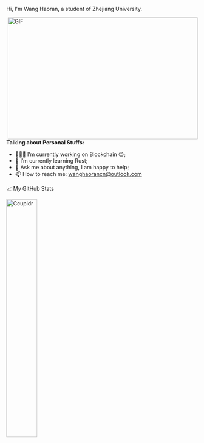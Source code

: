 Hi, I'm Wang Haoran, a student of Zhejiang University.

  <img align="right" alt="GIF" src="https://github.com/abhisheknaiidu/abhisheknaiidu/blob/master/code.gif?raw=true" width="500" height="320" />

**Talking about Personal Stuffs:**
- 👨🏽‍💻 I’m currently working on Blockchain :wink:;
- 🌱 I’m currently learning Rust; 
- 💬 Ask me about anything, I am happy to help;
- 📫 How to reach me: wanghaorancn@outlook.com

📈 My GitHub Stats <br/>
<p align="left">  <img width="40%", height="40%" src="https://github-readme-stats.vercel.app/api?username=Ccupidr&show_icons=true&theme=gotham" alt="Ccupidr" />
  
<br/>


